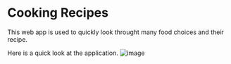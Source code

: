 # Cooking Recipes
This web app is used to quickly look throught many food choices and their recipe.

Here is a quick look at the application.
![image](https://user-images.githubusercontent.com/66978846/144539168-21b90df2-d5ab-4900-8932-d9e1a37a5c99.png)
